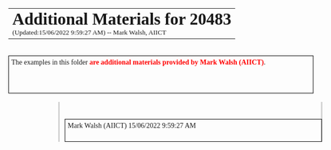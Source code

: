 ﻿<table cellpadding="0" cellspacing="0">
  <tr>
    <td style="width: 100%">
      <span style="font-family: Tahoma; font-size: 25pt;">
        <strong>
                    Additional Materials for 20483</strong>
      </span>
      <span style="font-family: Tahoma; font-size: 10pt;">
        <br />(Updated:15/06/2022 9:59:27 AM)  -- Mark Walsh, AIICT 
                </span>
    </td>
  </tr>
</table>
<br />
<div style="width: 600px;         height: 64px; border-right: black thin solid; padding-right: 5px; border-top: black thin solid; padding-left: 5px; padding-bottom: 5px; border-left: black thin solid; padding-top: 5px; border-bottom: black thin solid;">
  <span style="font-family: Verdana">
              The examples in this folder <b><span style="color:red"> are additional
              materials provided by Mark Walsh (AIICT)</span></b>. 
            </span>
</div>
<br />
<div style="margin-left: 100px; width: 100px; margin-right: 100px; position: static;         width: 100%; border-left-color: LightGrey; border-right-style: solid; border-left-style: solid; border-right-color:LightGrey; padding-right: 10px; padding-left: 10px;" />
<br />
<br />
<div style="width: 100%;         height: 34px; border-right: black thin solid; padding-right: 5px; border-top: black thin solid; padding-left: 5px; padding-bottom: 5px; border-left: black thin solid; padding-top: 5px; border-bottom: black thin solid;">
  <span style="font-family: Verdana">
          Mark Walsh (AIICT)  15/06/2022 9:59:27 AM</span>
</div>